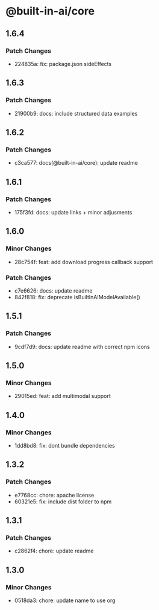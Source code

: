 # @built-in-ai/core

## 1.6.4

### Patch Changes

- 224835a: fix: package.json sideEffects

## 1.6.3

### Patch Changes

- 21900b9: docs: include structured data examples

## 1.6.2

### Patch Changes

- c3ca577: docs(@built-in-ai/core): update readme

## 1.6.1

### Patch Changes

- 175f3fd: docs: update links + minor adjusments

## 1.6.0

### Minor Changes

- 28c754f: feat: add download progress callback support

### Patch Changes

- c7e6626: docs: update readme
- 842f818: fix: deprecate isBuiltInAIModelAvailable()

## 1.5.1

### Patch Changes

- 9cdf7d9: docs: update readme with correct npm icons

## 1.5.0

### Minor Changes

- 29015ed: feat: add multimodal support

## 1.4.0

### Minor Changes

- 1dd8bd8: fix: dont bundle dependencies

## 1.3.2

### Patch Changes

- e7768cc: chore: apache license
- 60321e5: fix: include dist folder to npm

## 1.3.1

### Patch Changes

- c2862f4: chore: update readme

## 1.3.0

### Minor Changes

- 0518da3: chore: update name to use org
